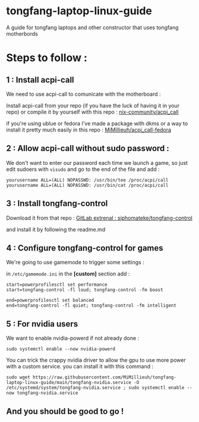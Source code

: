 # tongfang-laptop-linux-guide
A guide for tongfang laptops and other constructor that uses tongfang motherbords

# Steps to follow :

## 1 : Install acpi-call

We need to use acpi-call to comunicate with the motherboard : 

Install acpi-call from your repo (if you have the luck of having it in your repo) or compile it by yourself with this repo : [nix-community/acpi_call](https://github.com/nix-community/acpi_call)

if you're using ublue or fedora I've made a package with dkms or a way to install it pretty much easily in this repo : [MiMillieuh/acpi_call-fedora](https://github.com/MiMillieuh/acpi_call-fedora)

## 2 : Allow acpi-call without sudo password :

We don't want to enter our password each time we launch a game, so just edit sudoers with `visudo` and go to the end of the file and add : 

```
yourusername ALL=(ALL) NOPASSWD: /usr/bin/tee /proc/acpi/call
yourusername ALL=(ALL) NOPASSWD: /usr/bin/cat /proc/acpi/call
```

## 3 : Install tongfang-control

Download it from that repo : [GitLab extrenal : siphomateke/tongfang-control](https://gitlab.com/siphomateke/tongfang-control)

and install it by following the readme.md


## 4 : Configure tongfang-control for games

We're going to use gamemode to trigger some settings :

in `/etc/gamemode.ini` in the **[custom]** section add :

```
start=powerprofilesctl set performance
start=tongfang-control -fl loud; tongfang-control -fm boost

end=powerprofilesctl set balanced
end=tongfang-control -fl quiet; tongfang-control -fm intelligent
```

## 5 : For nvidia users

We want to enable nvidia-powerd if not already done : 

```
sudo systemctl enable --now nvidia-powerd
```

You can trick the crappy nvidia driver to allow the gpu to use more power with a custom service. you can install it with this command : 

```
sudo wget https://raw.githubusercontent.com/MiMillieuh/tongfang-laptop-linux-guide/main/tongfang-nvidia.service -O /etc/systemd/system/tongfang-nvidia.service ; sudo systemctl enable --now tongfang-nvidia.service
```

## And you should be good to go !
